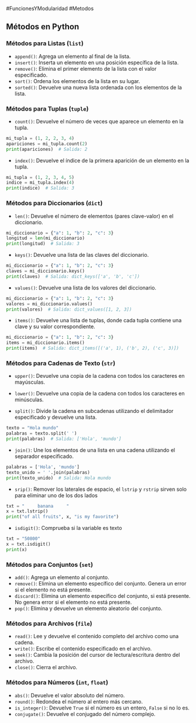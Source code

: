 #FuncionesYModularidad #Metodos
## Métodos en Python

### Métodos para Listas (`list`)

- `append()`: Agrega un elemento al final de la lista.
- `insert()`: Inserta un elemento en una posición específica de la lista.
- `remove()`: Elimina el primer elemento de la lista con el valor especificado.
- `sort()`: Ordena los elementos de la lista en su lugar.
- `sorted()`: Devuelve una nueva lista ordenada con los elementos de la lista.

### Métodos para Tuplas (`tuple`)

- `count()`: Devuelve el número de veces que aparece un elemento en la tupla.
```python
mi_tupla = (1, 2, 2, 3, 4)
apariciones = mi_tupla.count(2)
print(apariciones)  # Salida: 2
```

- `index()`: Devuelve el índice de la primera aparición de un elemento en la tupla.
```python
mi_tupla = (1, 2, 3, 4, 5)
indice = mi_tupla.index(4)
print(indice)  # Salida: 3
```

### Métodos para Diccionarios (`dict`)

- `len()`: Devuelve el número de elementos (pares clave-valor) en el diccionario.
```python
mi_diccionario = {"a": 1, "b": 2, "c": 3}
longitud = len(mi_diccionario)
print(longitud)  # Salida: 3
```

- `keys()`: Devuelve una lista de las claves del diccionario.
```python
mi_diccionario = {"a": 1, "b": 2, "c": 3}
claves = mi_diccionario.keys()
print(claves)  # Salida: dict_keys(['a', 'b', 'c'])
```

- `values()`: Devuelve una lista de los valores del diccionario.
```python
mi_diccionario = {"a": 1, "b": 2, "c": 3}
valores = mi_diccionario.values()
print(valores)  # Salida: dict_values([1, 2, 3])
```

- `items()`: Devuelve una lista de tuplas, donde cada tupla contiene una clave y su valor correspondiente.
```python
mi_diccionario = {"a": 1, "b": 2, "c": 3}
items = mi_diccionario.items()
print(items)  # Salida: dict_items([('a', 1), ('b', 2), ('c', 3)])
```

### Métodos para Cadenas de Texto (`str`)

- `upper()`: Devuelve una copia de la cadena con todos los caracteres en mayúsculas.
- `lower()`: Devuelve una copia de la cadena con todos los caracteres en minúsculas.

- `split()`: Divide la cadena en subcadenas utilizando el delimitador especificado y devuelve una lista.
```python
texto = "Hola mundo"
palabras = texto.split(' ')
print(palabras)  # Salida: ['Hola', 'mundo']
```
- `join()`: Une los elementos de una lista en una cadena utilizando el separador especificado.
```python
palabras = ['Hola', 'mundo']
texto_unido = ' '.join(palabras)
print(texto_unido)  # Salida: Hola mundo
```

- `srip()`: Remover los laterales de espacio, el `lstrip` y `rstrip` sirven solo para eliminar uno de los dos lados
```python
txt = "     banana     "  
x = txt.lstrip()  
print("of all fruits", x, "is my favorite")
```

- `isdigit()`: Comprueba si la variable es texto
```python
txt = "50800"  
x = txt.isdigit()
print(x)
```

### Métodos para Conjuntos (`set`)

- `add()`: Agrega un elemento al conjunto.
- `remove()`: Elimina un elemento específico del conjunto. Genera un error si el elemento no está presente.
- `discard()`: Elimina un elemento específico del conjunto, si está presente. No genera error si el elemento no está presente.
- `pop()`: Elimina y devuelve un elemento aleatorio del conjunto.

### Métodos para Archivos (`file`)

- `read()`: Lee y devuelve el contenido completo del archivo como una cadena.
- `write()`: Escribe el contenido especificado en el archivo.
- `seek()`: Cambia la posición del cursor de lectura/escritura dentro del archivo.
- `close()`: Cierra el archivo.

### Métodos para Números (`int`, `float`)

- `abs()`: Devuelve el valor absoluto del número.
- `round()`: Redondea el número al entero más cercano.
- `is_integer()`: Devuelve `True` si el número es un entero, `False` si no lo es.
- `conjugate()`: Devuelve el conjugado del número complejo.